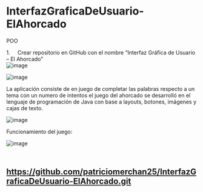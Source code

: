 # InterfazGraficaDeUsuario-ElAhorcado
POO

1.     Crear repositorio en GitHub con el nombre “Interfaz Gráfica   de Usuario – El Ahorcado”  
![image](https://user-images.githubusercontent.com/49033556/57350646-870c4380-7124-11e9-8f1b-b5e35951d199.png)

![image](https://user-images.githubusercontent.com/49033556/57350659-91c6d880-7124-11e9-9dd4-553ea0270fcb.png)

   La aplicación consiste de en juego   de completar las palabras respecto a un tema con un numero de intentos el   juego del ahorcado se desarrolló en el lenguaje de programación de Java con   base a layouts, botones, imágenes y cajas de texto. 
          

![image](https://user-images.githubusercontent.com/49033556/57350714-c0dd4a00-7124-11e9-8581-17982f4ae489.png)

   Funcionamiento del juego:     

![image](https://user-images.githubusercontent.com/49033556/57350724-cb97df00-7124-11e9-8623-f8d9135c8d04.png)


         https://github.com/patriciomerchan25/InterfazGraficaDeUsuario-ElAhorcado.git
--
